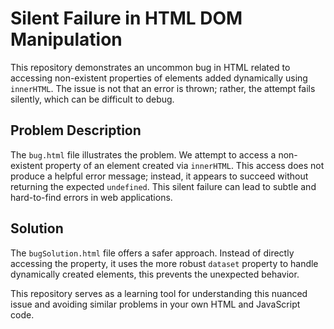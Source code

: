 # Silent Failure in HTML DOM Manipulation

This repository demonstrates an uncommon bug in HTML related to accessing non-existent properties of elements added dynamically using `innerHTML`.  The issue is not that an error is thrown; rather, the attempt fails silently, which can be difficult to debug.

## Problem Description

The `bug.html` file illustrates the problem. We attempt to access a non-existent property of an element created via `innerHTML`. This access does not produce a helpful error message; instead, it appears to succeed without returning the expected `undefined`. This silent failure can lead to subtle and hard-to-find errors in web applications.

## Solution

The `bugSolution.html` file offers a safer approach. Instead of directly accessing the property, it uses the more robust `dataset` property to handle dynamically created elements, this prevents the unexpected behavior.

This repository serves as a learning tool for understanding this nuanced issue and avoiding similar problems in your own HTML and JavaScript code.
